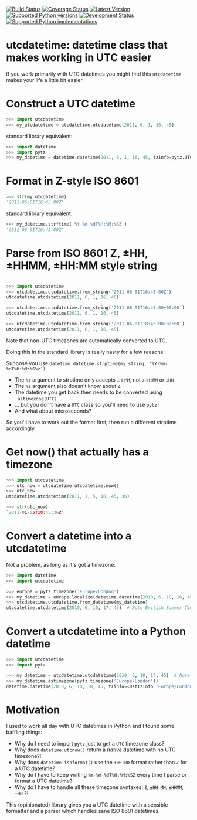 [![Build Status](https://travis-ci.org/paulfurley/python-utcdatetime.svg?branch=master)](https://travis-ci.org/paulfurley/python-utcdatetime)
[![Coverage Status](https://coveralls.io/repos/paulfurley/python-utcdatetime/badge.svg)](https://coveralls.io/r/paulfurley/python-utcdatetime)
[![Latest Version](https://pypip.in/version/utcdatetime/badge.svg)](https://pypi.python.org/pypi/utcdatetime/)
[![Supported Python versions](https://pypip.in/py_versions/utcdatetime/badge.svg)](https://pypi.python.org/pypi/utcdatetime/)
[![Development Status](https://pypip.in/status/utcdatetime/badge.svg)](https://pypi.python.org/pypi/utcdatetime/)
[![Supported Python implementations](https://pypip.in/implementation/utcdatetime/badge.svg)](https://pypi.python.org/pypi/utcdatetime/)

# utcdatetime: datetime class that makes working in UTC easier

If you work primarily with UTC datetimes you might find this `utcdatetime`
makes your life a little bit easier.

# Construct a UTC datetime

```python
>>> import utcdatetime
>>> my_utcdatetime = utcdatetime.utcdatetime(2011, 6, 1, 16, 45)
```

standard library equivalent:

```python
>>> import datetime
>>> import pytz
>>> my_datetime = datetime.datetime(2011, 6, 1, 16, 45, tzinfo=pytz.UTC)
```

# Format in Z-style ISO 8601

```python
>>> str(my_utcdatetime)
'2011-06-01T16:45:00Z'
```


standard library equivalent:
```python
>>> my_datetime.strftime('%Y-%m-%dT%H:%M:%SZ')
'2011-06-01T16:45:00Z'
```

# Parse from ISO 8601 Z, ±HH, ±HHMM, ±HH:MM style string

```python

>>> import utcdatetime
>>> utcdatetime.utcdatetime.from_string('2011-06-01T16:45:00Z')
utcdatetime.utcdatetime(2011, 6, 1, 16, 45)

>>> utcdatetime.utcdatetime.from_string('2011-06-01T16:45:00+00:00')
utcdatetime.utcdatetime(2011, 6, 1, 16, 45)

>>> utcdatetime.utcdatetime.from_string('2011-06-01T18:45:00+02:00')
utcdatetime.utcdatetime(2011, 6, 1, 16, 45)
```

Note that non-UTC timezones are automatically converted to UTC.

Doing this in the standard library is really nasty for a few reasons:

Suppose you use `datetime.datetime.strptime(my_string, '%Y-%m-%dT%H:%M:%S%z')`

- The `%z` argument to strptime only accepts `±HHMM`, not `±HH:MM` or `±HH`
- The `%z` argument also doesn't know about `Z`.
- The datetime you get back then needs to be converted using `.astimezone(UTC)`
- ... but you don't have a `UTC` class so you'll need to use `pytz` !
- And what about microseconds?

So you'll have to work out the format first, then run a different strptime
accordingly.

# Get now() that actually has a timezone

```python
>>> import utcdatetime
>>> utc_now = utcdatetime.utcdatetime.now()
>>> utc_now
utcdatetime.utcdatetime(2011, 1, 5, 18, 45, 36)

>>> str(utc_now)
`2011-01-05T18:45:36Z'
```

# Convert a datetime into a utcdatetime

Not a problem, as long as it's got a timezone:

```python
>>> import datetime
>>> import utcdatetime

>>> europe = pytz.timezone('Europe/London')
>>> my_datetime = europe.localize(datetime.datetime(2010, 6, 10, 18, 45))
>>> utcdatetime.utcdatetime.from_datetime(my_datetime)
utcdatetime.utcdatetime(2010, 6, 10, 17, 45)  # Note British Summer Time -> UTC
```

# Convert a utcdatetime into a Python datetime

```python
>>> import utcdatetime
>>> import pytz

>>> my_datetime = utcdatetime.utcdatetime(2010, 6, 10, 17, 45)  # Note British summer time
>>> my_datetime.astimezone(pytz.timezone('Europe/London'))
datetime.datetime(2010, 6, 10, 18, 45, tzinfo=<DstTzInfo 'Europe/London' GMT0:00:00 STD>)
```

# Motivation

I used to work all day with UTC datetimes in Python and I found some baffling things:

- Why do I need to import `pytz` just to get a `UTC` timezone class?
- Why does `datetime.utcnow()` return a *native* datetime with no UTC timezone?!
- Why does `datetime.isoformat()` use the `+00:00` format rather than `Z` for
  a UTC datetime?
- Why do I have to keep writing `%Y-%m-%dT%H:%M:%SZ` every time I parse or
  format a UTC datetime?
- Why do I have to handle all these timezone syntaxes: `Z`, `±HH:MM`, `±HHMM`,
  `±HH` ?!

This (opinionated) library gives you a UTC datetime with a sensible formatter
and a parser which handles sane ISO 8601 datetimes.

